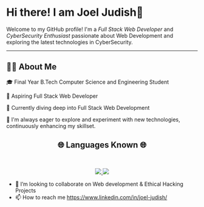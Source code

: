 # Hi there! I am Joel Judish👋

Welcome to my GitHub profile! I'm a *Full Stack Web Developer* and *CyberSecurity Enthusiast* passionate about Web Development and exploring the latest technologies in CyberSecurity.

---

## 👨‍💻 About Me
🎓 Final Year B.Tech Computer Science and Engineering Student

🌟 Aspiring Full Stack Web Developer

🚀 Currently diving deep into Full Stack Web Development 

🔧 I'm always eager to explore and experiment with new technologies, continuously enhancing my skillset.

<h2 align="center"><b>🌐 Languages Known 🌐</b></h2>
<br/>

<p align="center">
  <a href="https://skillicons.dev">
    <img src="https://skillicons.dev/icons?i=c,cpp,java,python"/>
    <img src="https://skillicons.dev/icons?i=html,css,js" />
  </a>
</p>



- 💞️ I’m looking to collaborate on Web development & Ethical Hacking Projects
- 📫 How to reach me https://www.linkedin.com/in/joel-judish/

<!---
Joel-Judish/Joel-Judish is a ✨ special ✨ repository because its `README.md` (this file) appears on your GitHub profile.
You can click the Preview link to take a look at your changes.
--->
